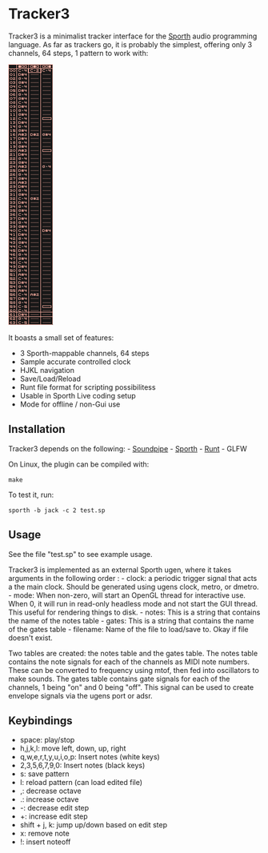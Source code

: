 # Tracker3

Tracker3 is a minimalist tracker interface for the 
[Sporth](https://www.github.com/paulbatchelor/sporth) audio programming 
language. As far as trackers go, it is probably the simplest, offering
only 3 channels, 64 steps, 1 pattern to work with: 

![Tracker3](tracker.png)

It boasts a small set of features:
- 3 Sporth-mappable channels, 64 steps
- Sample accurate controlled clock
- HJKL navigation
- Save/Load/Reload 
- Runt file format for scripting possibilitess
- Usable in Sporth Live coding setup
- Mode for offline / non-Gui use

## Installation

Tracker3 depends on the following:
    - [Soundpipe](https://www.github.com/paulbatchelor/soundpipe.git)
    - [Sporth](https://www.github.com/paulbatchelor/Sporth.git)
    - [Runt](https://www.github.com/paulbatchelor/runt.git)
    - GLFW

On Linux, the plugin can be compiled with:

    make

To test it, run:

    sporth -b jack -c 2 test.sp

## Usage

See the file "test.sp" to see example usage.

Tracker3 is implemented as an external Sporth ugen, where it takes 
arguments in the following order :
    - clock: a periodic trigger signal that acts a the main clock. Should be generated
using ugens clock, metro, or dmetro.
    - mode: When non-zero, will start an OpenGL thread for interactive use. 
When 0, it will run in read-only headless mode and not start the GUI thread. This 
useful for rendering things to disk. 
    - notes: This is a string that contains the name of the notes table 
    - gates: This is a string that contains the name of the gates table
    - filename: Name of the file to load/save to. Okay if file doesn't exist.

Two tables are created: the notes table and the gates table. The notes table
contains the note signals for each of the channels as MIDI note numbers. 
These can be converted to frequency using mtof, then fed into oscillators to 
make sounds. The gates table contains gate signals for each of the channels,
1 being "on" and 0 being "off". This signal can be used to create envelope 
signals via the ugens port or adsr. 


## Keybindings
- space: play/stop
- h,j,k,l: move left, down, up, right 
- q,w,e,r,t,y,u,i,o,p: Insert notes (white keys)
- 2,3,5,6,7,9,0: Insert notes (black keys)
- s: save pattern
- l: reload pattern (can load edited file)
- ,: decrease octave
- .: increase octave
- -: decrease edit step
- +: increase edit step
- shift + j, k: jump up/down based on edit step
- x: remove note
- !: insert noteoff
